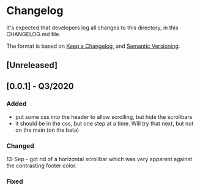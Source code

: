 # Changelog
It's expected that developers log all changes to this directory, in this CHANGELOG.md file.

The format is based on [Keep a Changelog](https://keepachangelog.com/en/1.0.0/),
and [Semantic Versioning](https://semver.org/spec/v2.0.0.html).

## [Unreleased]

## [0.0.1] - Q3/2020

### Added
- put some css into the header to allow scrolling, but hide the scrollbars
- it should be in the css, but one step at a time. Will try that next, but not on the main (on the beta)

### Changed
13-Sep - got rid of a horizontal scrollbar which was very apparent against the contrasting footer color. 

### Fixed
